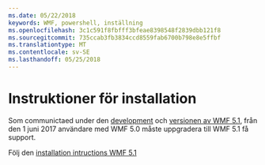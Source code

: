 ```yaml
---
ms.date: 05/22/2018
keywords: WMF, powershell, inställning
ms.openlocfilehash: 3c1c591f8fbfff3bfeae8398548f2839dbb121f8
ms.sourcegitcommit: 735ccab3fb3834ccd8559fab6700b798e8e5ffbf
ms.translationtype: MT
ms.contentlocale: sv-SE
ms.lasthandoff: 05/25/2018
---
```

# <a name="installation-instructions"></a>Instruktioner för installation

Som communictaed under den [development](https://blogs.msdn.microsoft.com/powershell/2016/04/06/windows-management-framework-5-0-updates-and-wmf-5-1/) och [versionen av WMF 5.1](https://blogs.msdn.microsoft.com/powershell/2017/03/28/windows-management-framework-wmf-5-1-now-in-microsoft-update-catalog/), från den 1 juni 2017 användare med WMF 5.0 måste uppgradera till WMF 5.1 få support.

Följ den [installation intructions WMF 5.1](..\5.1\install-configure.md) 
